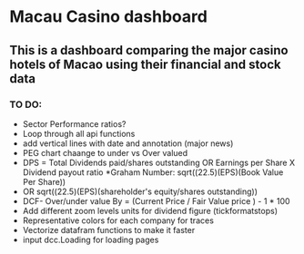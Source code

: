 # Macau Casino dashboard
## This is a dashboard comparing the major casino hotels of Macao using their financial and stock data 
### TO DO:
* Sector Performance ratios?
* Loop through all api functions
* add vertical lines with date and annotation (major news)
* PEG chart chaange to under vs Over valued
* DPS = Total Dividends paid/shares outstanding
OR 
Earnings per Share X Dividend payout ratio
*Graham Number: sqrt((22.5)(EPS)(Book Value Per Share))
* OR sqrt((22.5)(EPS)(shareholder's equity/shares outstanding))
* DCF- Over/under value  By = (Current Price / Fair Value price ) - 1 * 100
* Add different zoom levels units for dividend figure (tickformatstops)
* Representative colors for each company for traces
* Vectorize datafram functions to make it faster
* input dcc.Loading for loading pages
